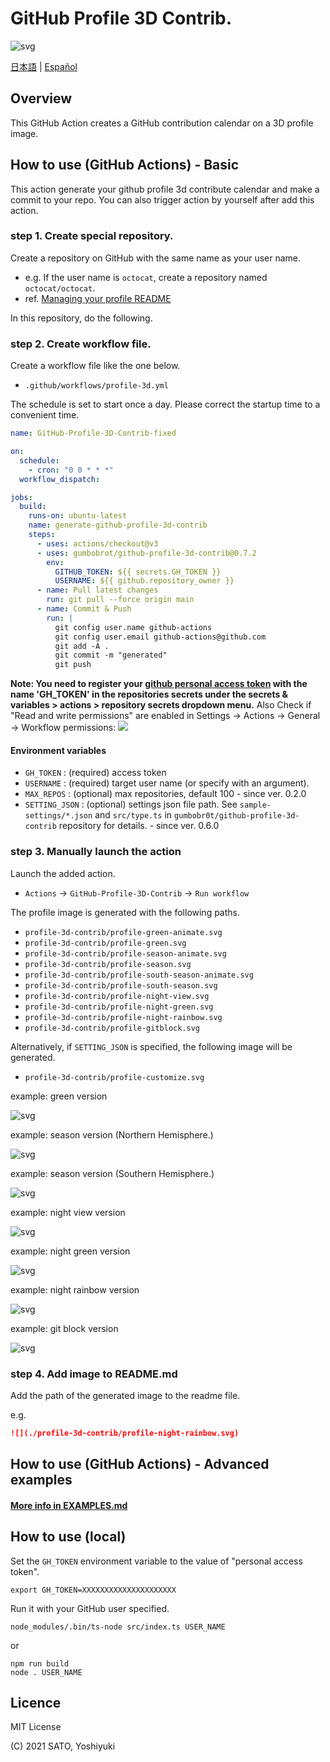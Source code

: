 # GitHub Profile 3D Contrib.

![svg](https://raw.githubusercontent.com/gumbobr0t/github-profile-3d-contrib/main/docs/demo/profile-gitblock.svg)

[日本語](./docs/README.ja-jp.md) | [Español](./docs/README.es-es.md)

## Overview

This GitHub Action creates a GitHub contribution calendar on a 3D profile image.

## How to use (GitHub Actions) - Basic

This action generate your github profile 3d contribute calendar and make a commit to your repo.
You can also trigger action by yourself after add this action.

### step 1. Create special repository.

Create a repository on GitHub with the same name as your user name.

* e.g. If the user name is `octocat`, create a repository named `octocat/octocat`.
* ref. [Managing your profile README](https://docs.github.com/en/github/setting-up-and-managing-your-github-profile/managing-your-profile-readme)

In this repository, do the following.

### step 2. Create workflow file.

Create a workflow file like the one below.

* `.github/workflows/profile-3d.yml`

The schedule is set to start once a day.
Please correct the startup time to a convenient time.

```yaml:.github/workflows/profile-3d.yml
name: GitHub-Profile-3D-Contrib-fixed

on:
  schedule:
    - cron: "0 0 * * *"
  workflow_dispatch:

jobs:
  build:
    runs-on: ubuntu-latest
    name: generate-github-profile-3d-contrib
    steps:
      - uses: actions/checkout@v3
      - uses: gumbobrot/github-profile-3d-contrib@0.7.2
        env:
          GITHUB_TOKEN: ${{ secrets.GH_TOKEN }}
          USERNAME: ${{ github.repository_owner }}
      - name: Pull latest changes
        run: git pull --force origin main
      - name: Commit & Push
        run: |
          git config user.name github-actions
          git config user.email github-actions@github.com
          git add -A .
          git commit -m "generated"
          git push
```

**Note: You need to register your [github personal access token](https://github.com/settings/tokens) with the name 'GH_TOKEN' in the repositories secrets under the secrets & variables > actions > repository secrets dropdown menu.**
Also Check if "Read and write permissions" are enabled in Settings -> Actions -> General -> Workflow permissions:
![](https://i.stack.imgur.com/A5EEk.png)

#### Environment variables

* `GH_TOKEN` : (required) access token
* `USERNAME` : (required) target user name (or specify with an argument).
* `MAX_REPOS` : (optional) max repositories, default 100 - since ver. 0.2.0
* `SETTING_JSON` : (optional) settings json file path. See `sample-settings/*.json` and `src/type.ts` in `gumbobr0t/github-profile-3d-contrib` repository for details. - since ver. 0.6.0

### step 3. Manually launch the action

Launch the added action.

* `Actions` -> `GitHub-Profile-3D-Contrib` -> `Run workflow`

The profile image is generated with the following paths.

* `profile-3d-contrib/profile-green-animate.svg`
* `profile-3d-contrib/profile-green.svg`
* `profile-3d-contrib/profile-season-animate.svg`
* `profile-3d-contrib/profile-season.svg`
* `profile-3d-contrib/profile-south-season-animate.svg`
* `profile-3d-contrib/profile-south-season.svg`
* `profile-3d-contrib/profile-night-view.svg`
* `profile-3d-contrib/profile-night-green.svg`
* `profile-3d-contrib/profile-night-rainbow.svg`
* `profile-3d-contrib/profile-gitblock.svg`

Alternatively, if `SETTING_JSON` is specified, the following image will be generated.

* `profile-3d-contrib/profile-customize.svg`

example: green version

![svg](https://raw.githubusercontent.com/gumbobr0t/github-profile-3d-contrib/main/docs/demo/profile-green-animate.svg)

example: season version (Northern Hemisphere.)

![svg](https://raw.githubusercontent.com/gumbobr0t/github-profile-3d-contrib/main/docs/demo/profile-season-animate.svg)

example: season version (Southern Hemisphere.)

![svg](https://raw.githubusercontent.com/gumbobr0t/github-profile-3d-contrib/main/docs/demo/profile-south-season-animate.svg)

example: night view version

![svg](https://raw.githubusercontent.com/gumbobr0t/github-profile-3d-contrib/main/docs/demo/profile-night-view.svg)

example: night green version

![svg](https://raw.githubusercontent.com/gumbobr0t/github-profile-3d-contrib/main/docs/demo/profile-night-green.svg)

example: night rainbow version

![svg](https://raw.githubusercontent.com/gumbobr0t/github-profile-3d-contrib/main/docs/demo/profile-night-rainbow.svg)

example: git block version

![svg](https://raw.githubusercontent.com/gumbobr0t/github-profile-3d-contrib/main/docs/demo/profile-gitblock.svg)

### step 4. Add image to README.md

Add the path of the generated image to the readme file.

e.g.

```md
![](./profile-3d-contrib/profile-night-rainbow.svg)
```

## How to use (GitHub Actions) - Advanced examples

#### [More info in EXAMPLES.md](./EXAMPLES.md)

## How to use (local)

Set the `GH_TOKEN` environment variable to the value of "personal access token".

```shell-session
export GH_TOKEN=XXXXXXXXXXXXXXXXXXXXX
```

Run it with your GitHub user specified.

```shell-session
node_modules/.bin/ts-node src/index.ts USER_NAME
```

or

```shell-session
npm run build
node . USER_NAME
```


## Licence

MIT License

(C) 2021 SATO, Yoshiyuki
